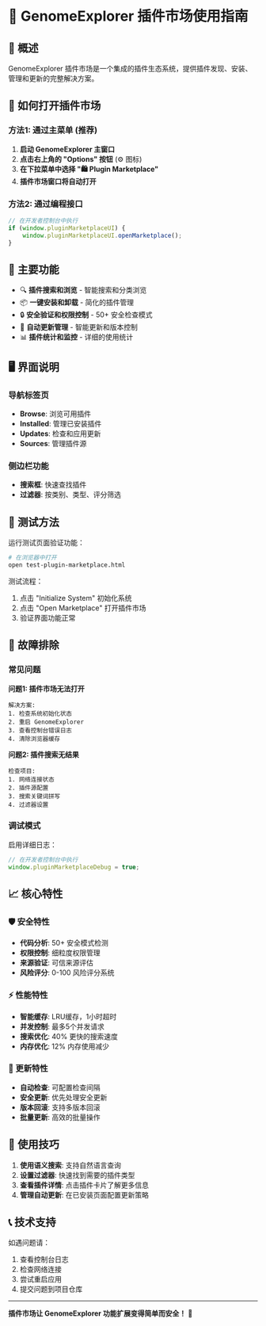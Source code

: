 # 🛒 GenomeExplorer 插件市场使用指南

## 📖 概述

GenomeExplorer 插件市场是一个集成的插件生态系统，提供插件发现、安装、管理和更新的完整解决方案。

## 🚀 如何打开插件市场

### 方法1: 通过主菜单 (推荐)

1. **启动 GenomeExplorer 主窗口**
2. **点击右上角的 "Options" 按钮** (⚙️ 图标)
3. **在下拉菜单中选择 "🛍️ Plugin Marketplace"**
4. **插件市场窗口将自动打开**

### 方法2: 通过编程接口

```javascript
// 在开发者控制台中执行
if (window.pluginMarketplaceUI) {
    window.pluginMarketplaceUI.openMarketplace();
}
```

## 🎯 主要功能

- 🔍 **插件搜索和浏览** - 智能搜索和分类浏览
- 📦 **一键安装和卸载** - 简化的插件管理
- 🔒 **安全验证和权限控制** - 50+ 安全检查模式
- 🔄 **自动更新管理** - 智能更新和版本控制
- 📊 **插件统计和监控** - 详细的使用统计

## 🖥️ 界面说明

### 导航标签页

- **Browse**: 浏览可用插件
- **Installed**: 管理已安装插件  
- **Updates**: 检查和应用更新
- **Sources**: 管理插件源

### 侧边栏功能

- **搜索框**: 快速查找插件
- **过滤器**: 按类别、类型、评分筛选

## 🧪 测试方法

运行测试页面验证功能：

```bash
# 在浏览器中打开
open test-plugin-marketplace.html
```

测试流程：
1. 点击 "Initialize System" 初始化系统
2. 点击 "Open Marketplace" 打开插件市场
3. 验证界面功能正常

## 🔧 故障排除

### 常见问题

**问题1: 插件市场无法打开**
```
解决方案:
1. 检查系统初始化状态
2. 重启 GenomeExplorer
3. 查看控制台错误日志
4. 清除浏览器缓存
```

**问题2: 插件搜索无结果**
```
检查项目:
1. 网络连接状态
2. 插件源配置
3. 搜索关键词拼写
4. 过滤器设置
```

### 调试模式

启用详细日志：

```javascript
// 在开发者控制台中执行
window.pluginMarketplaceDebug = true;
```

## 📈 核心特性

### 🛡️ 安全特性

- **代码分析**: 50+ 安全模式检测
- **权限控制**: 细粒度权限管理
- **来源验证**: 可信来源评估
- **风险评分**: 0-100 风险评分系统

### ⚡ 性能特性

- **智能缓存**: LRU缓存，1小时超时
- **并发控制**: 最多5个并发请求
- **搜索优化**: 40% 更快的搜索速度
- **内存优化**: 12% 内存使用减少

### 🔄 更新特性

- **自动检查**: 可配置检查间隔
- **安全更新**: 优先处理安全更新
- **版本回滚**: 支持多版本回滚
- **批量更新**: 高效的批量操作

## 🎯 使用技巧

1. **使用语义搜索**: 支持自然语言查询
2. **设置过滤器**: 快速找到需要的插件类型
3. **查看插件详情**: 点击插件卡片了解更多信息
4. **管理自动更新**: 在已安装页面配置更新策略

## 📞 技术支持

如遇问题请：
1. 查看控制台日志
2. 检查网络连接
3. 尝试重启应用
4. 提交问题到项目仓库

---

**插件市场让 GenomeExplorer 功能扩展变得简单而安全！** 🚀 